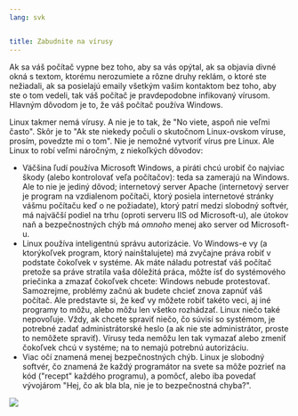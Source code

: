 ```yaml
---
lang: svk


title: Zabudnite na vírusy
---
```


Ak sa váš počítač vypne bez toho, aby sa vás opýtal, ak sa objavia divné okná s textom, ktorému nerozumiete a rôzne druhy reklám, o ktoré ste nežiadali, ak sa posielajú emaily všetkým vašim kontaktom bez toho, aby ste o tom vedeli, tak váš počítač je pravdepodobne infikovaný vírusom. Hlavným dôvodom je to, že váš počítač používa Windows.

Linux takmer nemá vírusy. A nie je to tak, že "No viete, aspoň nie veľmi často". Skôr je to "Ak ste niekedy počuli o skutočnom Linux-ovskom víruse, prosím, povedzte mi o tom". Nie je nemožné vytvoriť vírus pre Linux. Ale Linux to robí veľmi náročným, z niekoľkých dôvodov:

<ul>

<li>Väčšina ľudí používa Microsoft Windows, a piráti chcú urobiť čo najviac škody (alebo kontrolovať veľa počítačov): teda sa zamerajú na Windows. Ale to nie je jediný dôvod; internetový server Apache (internetový server je program na vzdialenom počítači, ktorý posiela internetové stránky vášmu počítaču keď o ne požiadate), ktorý patrí medzi slobodný softvér, má najväčší podiel na trhu (oproti serveru IIS od Microsoft-u), ale útokov naň a bezpečnostných chýb má <i>omnoho</i> menej ako server od Microsoft-u.</li>

<li>Linux používa inteligentnú správu autorizácie. Vo Windows-e vy (a ktorýkoľvek program, ktorý nainštalujete) má zvyčajne práva robiť v podstate čokoľvek v systéme. Ak máte náladu potrestať váš počítač pretože sa práve stratila vaša dôležitá práca, môžte ísť do systémového priečinka a zmazať čokoľvek chcete: Windows nebude protestovať. Samozrejme, problémy začnú ak budete chcieť znova zapnúť váš počítač. Ale predstavte si, že keď vy môžete robiť takéto veci, aj iné programy to môžu, alebo môžu len všetko rozhádzať. Linux niečo také nepovoľuje. Vždy, ak chcete spraviť niečo, čo súvisí so systémom, je potrebné zadať administrátorské heslo (a ak nie ste administrátor, proste to nemôžete spraviť). Vírusy teda nemôžu len tak vymazať alebo zmeniť čokoľvek chcú v systéme; na to nemajú potrebnú autorizáciu.</li>

<li>Viac očí znamená menej bezpečnostných chýb. Linux je slobodný softvér, čo znamená že každý programátor na svete sa môže pozrieť na kód ("recept" každého programu), a pomôcť, alebo iba povedať vývojárom "Hej, čo ak bla bla, nie je to bezpečnostná chyba?".</li>

</ul>

<img src="Images/viruses_thumb.png" />





